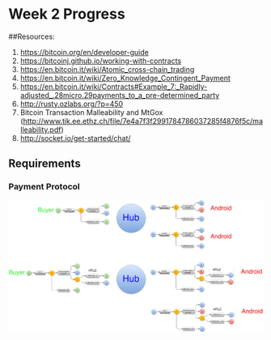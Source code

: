 # Week 2 Progress

##Resources: 
1. https://bitcoin.org/en/developer-guide
2. https://bitcoinj.github.io/working-with-contracts
3. https://en.bitcoin.it/wiki/Atomic_cross-chain_trading
4. https://en.bitcoin.it/wiki/Zero_Knowledge_Contingent_Payment
5. https://en.bitcoin.it/wiki/Contracts#Example_7:_Rapidly-adjusted_.28micro.29payments_to_a_pre-determined_party
6. http://rusty.ozlabs.org/?p=450
7. Bitcoin Transaction Malleability and MtGox (http://www.tik.ee.ethz.ch/file/7e4a7f3f2991784786037285f4876f5c/malleability.pdf)
8. http://socket.io/get-started/chat/

## Requirements
### Payment Protocol  
![HTLC with Microchannel Payments](/resources/img/HTLC.png)